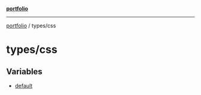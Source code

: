 [**portfolio**](../../README.md)

***

[portfolio](../../modules.md) / types/css

# types/css

## Variables

- [default](variables/default.md)
